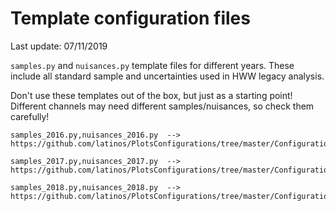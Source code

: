 # Template configuration files

Last update: 07/11/2019

`samples.py` and `nuisances.py` template files for different years. These include all standard sample and uncertainties used in HWW legacy analysis.

Don't use these templates out of the box, but just as a starting point! Different channels may need different samples/nuisances, so check them carefully!

    samples_2016.py,nuisances_2016.py  --> https://github.com/latinos/PlotsConfigurations/tree/master/Configurations/ggH/Full2016_nanoAOD

    samples_2017.py,nuisances_2017.py  --> https://github.com/latinos/PlotsConfigurations/tree/master/Configurations/ggH/Full2017

    samples_2018.py,nuisances_2018.py  --> https://github.com/latinos/PlotsConfigurations/tree/master/Configurations/ggH/Full2018
